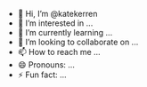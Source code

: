 - 👋 Hi, I’m @katekerren
- 👀 I’m interested in ...
- 🌱 I’m currently learning ...
- 💞️ I’m looking to collaborate on ...
- 📫 How to reach me ...
- 😄 Pronouns: ...
- ⚡ Fun fact: ...

<!---
katekerren/katekerren is a ✨ special ✨ repository because its `README.md` (this file) appears on your GitHub profile.
You can click the Preview link to take a look at your changes.
--->
